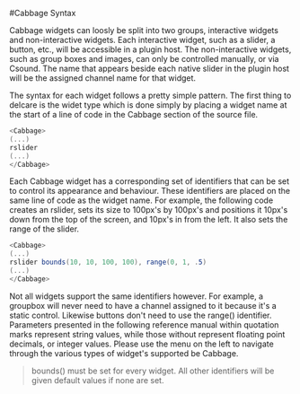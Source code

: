 #Cabbage Syntax

Cabbage widgets can loosly be split into two groups, interactive widgets and non-interactive widgets. Each interactive widget, such as a slider, a button, etc., will be accessible in a plugin host. The non-interactive widgets, such as group boxes and images, can only be controlled manually, or via Csound. The name that appears beside each native slider in the plugin host will be the assigned channel name for that widget. 

The syntax for each widget follows a pretty simple pattern. The first thing to delcare is the widet type which is done simply by placing a widget name at the start of a line of code in the Cabbage section of the source file.

```csharp
<Cabbage>
(...)
rslider
(...)
</Cabbage>
```

Each Cabbage widget has a corresponding set of identifiers that can be set to control its appearance and behaviour. These identifiers are placed on the same line of code as the widget name. For example, the following code creates an rslider, sets its size to 100px's by 100px's and positions it 10px's down from the top of the screen, and 10px's in from the left. It also sets the range of the slider. 

```csharp
<Cabbage>
(...)
rslider bounds(10, 10, 100, 100), range(0, 1, .5)
(...)
</Cabbage>
```
Not all widgets support the same identifiers however. For example, a groupbox will never need to have a channel assigned to it because it's a static control. Likewise buttons don't need to use the range() identifier. Parameters presented in the following reference manual within quotation marks represent string values, while those without represent floating point decimals, or integer values. Please use the menu on the left to navigate through the various types of widget's supported be Cabbage. 

> bounds() must be set for every widget. All other identifiers will be given default values if none are set.  